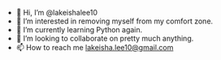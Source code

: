 - 👋 Hi, I’m @lakeishalee10
- 👀 I’m interested in removing myself from my comfort zone.
- 🌱 I’m currently learning Python again.
- 💞️ I’m looking to collaborate on pretty much anything.
- 📫 How to reach me lakeisha.lee10@gmail.com

<!---
lakeishalee10/lakeishalee10 is a ✨ special ✨ repository because its `README.md` (this file) appears on your GitHub profile.
You can click the Preview link to take a look at your changes.
--->
